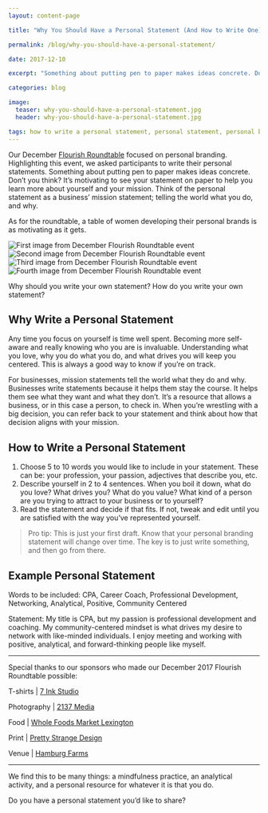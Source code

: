 ```yaml
---
layout: content-page

title: "Why You Should Have a Personal Statement (And How to Write One)"

permalink: /blog/why-you-should-have-a-personal-statement/

date: 2017-12-10

excerpt: "Something about putting pen to paper makes ideas concrete. Don’t you think?"

categories: blog

image:
  teaser: why-you-should-have-a-personal-statement.jpg
  header: why-you-should-have-a-personal-statement.jpg

tags: how to write a personal statement, personal statement, personal branding, personal branding tips
---
```


Our December <a href="/events">Flourish Roundtable</a> focused on personal branding. Highlighting this event, <span class="boldText">we asked participants to write their personal statements</span>. Something about putting pen to paper makes ideas concrete. Don’t you think? It’s motivating to see your statement on paper <span class="boldText">to help you learn more about yourself and your mission</span>. Think of the personal statement as a business’ mission statement; telling the world what you do, and why. 

As for the roundtable, a table of women developing their personal brands is as motivating as it gets. 

<div class="row">
    <div class="col-sm-3 hidden-xs">
        <img src="/assets/images/posts/why-you-should-have-a-personal-statement/dec-event-1.jpg" alt="First image from December Flourish Roundtable event">
    </div>
    <div class="col-sm-3 col-xs-6">
        <img src="/assets/images/posts/why-you-should-have-a-personal-statement/dec-event-2.jpg" alt="Second image from December Flourish Roundtable event">
    </div>
    <div class="col-sm-3 hidden-xs">
        <img src="/assets/images/posts/why-you-should-have-a-personal-statement/dec-event-3.jpg" alt="Third image from December Flourish Roundtable event">
    </div>
    <div class="col-sm-3 col-xs-6">
        <img src="/assets/images/posts/why-you-should-have-a-personal-statement/dec-event-4.jpg" alt="Fourth image from December Flourish Roundtable event">
    </div>
</div>

<span class="boldText">Why</span> should you write your own statement? <span class="boldText">How</span> do you write your own statement? 

## Why Write a Personal Statement

Any time you focus on yourself is time well spent. Becoming more self-aware and really knowing who you are is invaluable. Understanding what you love, why you do what you do, and what drives you will keep you centered. This is always a good way to know if you’re on track. 

For businesses, mission statements tell the world what they do and why. Businesses write statements because it helps them stay the course. It helps them see what they want and what they don’t. It’s a resource that allows a business, or in this case a person, to check in. When you’re wrestling with a big decision, you can refer back to your statement and think about how that decision aligns with your mission.

## How to Write a Personal Statement

<ol>
    <li>Choose 5 to 10 words you would like to include in your statement. These can be: your profession, your passion, adjectives that describe you, etc.</li>
    <li>Describe yourself in 2 to 4 sentences. When you boil it down, what do you love? What drives you? What do you value? What kind of a person are you trying to attract to your business or to yourself?</li>
    <li>Read the statement and decide if that fits. If not, tweak and edit until you are satisfied with the way you’ve represented yourself.</li>
</ol>

<blockquote>
	<span class="boldText">Pro tip</span>: This is just your first draft. Know that your personal branding statement will change over time. The key is to just write something, and then go from there.
</blockquote>

## Example Personal Statement

Words to be included: CPA, Career Coach, Professional Development, Networking, Analytical, Positive, Community Centered

Statement: My title is CPA, but my passion is professional development and coaching. My community-centered mindset is what drives my desire to network with like-minded individuals. I enjoy meeting and working with positive, analytical, and forward-thinking people like myself.

<hr class="secondary">

Special thanks to our sponsors who made our December 2017 Flourish Roundtable possible:

<p><span class="boldText">T-shirts</span> | <a href="https://www.instagram.com/7inkstudio/" target="_blank">7 Ink Studio</a></p>
<p><span class="boldText">Photography</span>  | <a href="https://www.instagram.com/2137media/" target="_blank">2137 Media</a></p>
<p><span class="boldText">Food</span>  | <a href="https://www.instagram.com/wholefoodslex/" target="_blank">Whole Foods Market Lexington</a></p>
<p><span class="boldText">Print</span>  | <a href="http://www.prettystrange.design/" target="_blank">Pretty Strange Design</a></p>
<p><span class="boldText">Venue</span>  | <a href="https://www.hamburgfarmslex.com/" target="_blank">Hamburg Farms</a></p>

<hr class="secondary">

We find this to be many things: a mindfulness practice, an analytical activity, and a personal resource for whatever it is that you do. 

Do you have a personal statement you’d like to share? 